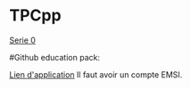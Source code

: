 # TPCpp

[Serie 0](https://docs.google.com/document/d/1n1cVfpneKVwtF6rx_ASN6Te79mXGw1y4a_dU4hW1Oa0/edit?usp=sharing)


#Github education pack:

[Lien d'application](https://education.github.com/discount_requests/application?type=student)
Il faut avoir un compte EMSI.
